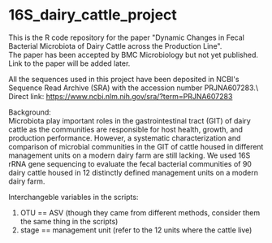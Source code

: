 # 16S_dairy_cattle_project

This is the R code repository for the paper "Dynamic Changes in Fecal Bacterial Microbiota of Dairy Cattle across the Production Line".\
The paper has been accepted by BMC Microbiology but not yet published. Link to the paper will be added later.

All the sequences used in this project have been deposited in NCBI's Sequence Read Archive (SRA) with the accession number PRJNA607283.\ 
Direct link: https://www.ncbi.nlm.nih.gov/sra/?term=PRJNA607283

Background:\
Microbiota play important roles in the gastrointestinal tract (GIT) of dairy cattle as the communities are responsible for host health, growth, and production performance. However, a systematic characterization and comparison of microbial communities in the GIT of cattle housed in different management units on a modern dairy farm are still lacking. We used 16S rRNA gene sequencing to evaluate the fecal bacterial communities of 90 dairy cattle housed in 12 distinctly defined management units on a modern dairy farm.

Interchangeble variables in the scripts:
1) OTU == ASV (though they came from different methods, consider them the same thing in the scripts)
2) stage == management unit (refer to the 12 units where the cattle live)
